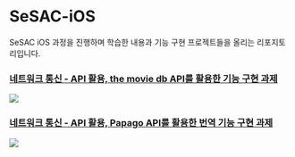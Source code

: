 # SeSAC-iOS

SeSAC iOS 과정을 진행하며 학습한 내용과 기능 구현 프로젝트들을 올리는 리포지토리입니다.

### [네트워크 통신 - API 활용, the movie db API를 활용한 기능 구현 과제](https://github.com/walkerhilla/SeSAC-iOS/tree/main/Media%20Project)

![](https://i.imgur.com/OtcECfK.gif)

### [네트워크 통신 - API 활용, Papago API를 활용한 번역 기능 구현 과제](https://github.com/walkerhilla/SeSAC-iOS/tree/main/TranslateApp)

![](https://i.imgur.com/RDL0fVB.gif)
